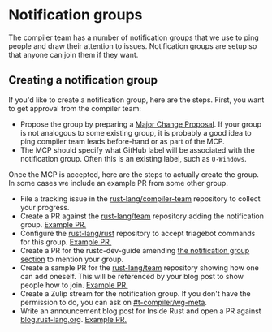 # Notification groups

The compiler team has a number of notification groups that we use to
ping people and draw their attention to issues. Notification groups
are setup so that anyone can join them if they want.

## Creating a notification group

If you'd like to create a notification group, here are the steps.
First, you want to get approval from the compiler team:

* Propose the group by preparing a [Major Change Proposal][MCP]. If
  your group is not analogous to some existing group, it is probably
  a good idea to ping compiler team leads before-hand or as part of
  the MCP.
* The MCP should specify what GitHub label will be associated with the
  notification group. Often this is an existing label, such as
  `O-Windows`.

Once the MCP is accepted, here are the steps to actually create the group.
In some cases we include an example PR from some other group.

* File a tracking issue in the [rust-lang/compiler-team] repository to collect
  your progress.
* Create a PR against the [rust-lang/team] repository adding the notification
  group. [Example PR.](https://github.com/rust-lang/team/pull/347)
* Configure the [rust-lang/rust] repository to accept triagebot commands
  for this group. [Example PR.](https://github.com/rust-lang/rust/pull/72706)
* Create a PR for the rustc-dev-guide amending [the notification group
  section](https://rustc-dev-guide.rust-lang.org/notification-groups/about.html)
  to mention your group.
* Create a sample PR for the [rust-lang/team] repository showing how one can add
  oneself. This will be referenced by your blog post to show people how to
  join. [Example PR.](https://github.com/rust-lang/team/pull/140)
* Create a Zulip stream for the notification group. If you don't have the permission
  to do, you can ask on [#t-compiler/wg-meta].
* Write an announcement blog post for Inside Rust and open a PR against
  [blog.rust-lang.org](https://github.com/rust-lang/blog.rust-lang.org).
  [Example PR.](https://github.com/rust-lang/blog.rust-lang.org/pull/615)

[rust-lang/compiler-team]: https://github.com/rust-lang/compiler-team
[rust-lang/team]: https://github.com/rust-lang/team
[rust-lang/rust]: https://github.com/rust-lang/rust
[#t-compiler/wg-meta]: https://rust-lang.zulipchat.com/#narrow/stream/185694-t-compiler.2Fwg-meta
[MCP]: ./mcp.md
